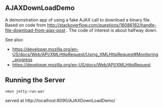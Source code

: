 ## AJAXDownLoadDemo

A demonstration app of using a fake AJAX call to download a binary file.
Based on code from http://stackoverflow.com/questions/16086162/handle-file-download-from-ajax-post .
The code of interest is about halfway down.

See also:

* https://developer.mozilla.org/en-US/docs/Web/API/XMLHttpRequest/Using_XMLHttpRequest#Monitoring_progress
* https://developer.mozilla.org/en-US/docs/Web/API/XMLHttpRequest

## Running the Server
```
>mvn jetty:run-war
```
served at http://localhost:8090/AJAXDownLoadDemo/
